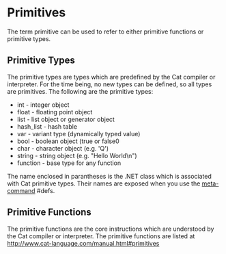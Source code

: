 # Primitives #

The term primitive can be used to refer to either primitive functions or primitive types.

## Primitive Types ##

The primitive types are types which are predefined by the Cat compiler or interpreter. For the time being, no new types can be defined, so all types are primitives. The following are the primitive types:

  * int - integer object
  * float - floating point object
  * list - list object or generator object
  * hash\_list - hash table
  * var - variant type (dynamically typed value)
  * bool - boolean object (true or false0
  * char - character object (e.g. 'Q')
  * string - string object (e.g. "Hello World\n")
  * function - base type for any function

The name enclosed in parantheses is the .NET class which is associated with Cat primitive types. Their names are exposed when you use the [meta-command](MetaCommand.md) #defs.

## Primitive Functions ##

The primitive functions are the core instructions which are understood by the Cat compiler or interpreter. The primitive functions are listed at http://www.cat-language.com/manual.html#primitives

